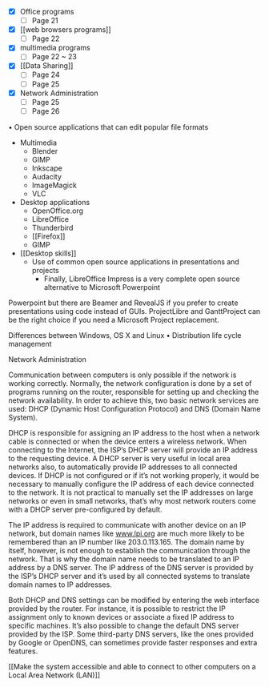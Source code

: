 - [x] Office programs
	- [ ] Page 21
- [x] [[web browsers programs]]
	- [ ] Page 22
- [x] multimedia programs
	- [ ] Page 22 ~ 23
- [x] [[Data Sharing]]
	- [ ] Page 24
	- [ ] Page 25
- [x] Network Administration
	- [ ] Page 25
	- [ ] Page 26

• Open source applications that can edit popular file formats
- Multimedia
	- Blender
	- GIMP
	- Inkscape
	- Audacity
	- ImageMagick
	- VLC
- Desktop applications
	- OpenOffice.org
	- LibreOffice
	- Thunderbird
	- [[Firefox]]
	- GIMP
- [[Desktop skills]]
	- Use of common open source applications in presentations and projects
		- Finally, LibreOffice Impress is a very complete open source alternative to Microsoft Powerpoint

Powerpoint but there are Beamer and RevealJS if you prefer to create presentations using code instead of GUIs. 
ProjectLibre and GanttProject can be the right choice if you need a Microsoft Project replacement.

Differences between Windows, OS X and Linux
• Distribution life cycle management

Network Administration

Communication between computers is only possible if the network is working correctly. Normally, the network configuration is done by a set of programs running on the router, responsible for setting up and checking the network availability. In order to achieve this, two basic network services are used: DHCP (Dynamic Host Configuration Protocol) and DNS (Domain Name System).

DHCP is responsible for assigning an IP address to the host when a network cable is connected or when the device enters a wireless network. When connecting to the Internet, the ISP’s DHCP server will provide an IP address to the requesting device. A DHCP server is very useful in local area networks also, to automatically provide IP addresses to all connected devices. If DHCP is not configured or if it’s not working properly, it would be necessary to manually configure the IP address of each device connected to the network. It is not practical to manually set the IP addresses on large networks or even in small networks, that’s why most network routers come with a DHCP server pre-configured by default.

The IP address is required to communicate with another device on an IP network, but domain names like www.lpi.org are much more likely to be remembered than an IP number like 203.0.113.165. The domain name by itself, however, is not enough to establish the communication through the network. That is why the domain name needs to be translated to an IP address by a DNS server. The IP address of the DNS server is provided by the ISP’s DHCP server and it’s used by all connected systems to translate domain names to IP addresses.

Both DHCP and DNS settings can be modified by entering the web interface provided by the router. For instance, it is possible to restrict the IP assignment only to known devices or associate a fixed IP address to specific machines. It’s also possible to change the default DNS server provided by the ISP. Some third-party DNS servers, like the ones provided by Google or OpenDNS, can sometimes provide faster responses and extra features.

[[Make the system accessible and able to connect to other computers on a Local Area Network (LAN)]]

